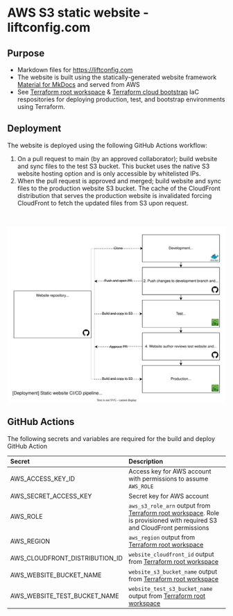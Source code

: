 # AWS S3 static website - liftconfig.com

## Purpose

- Markdown files for https://liftconfig.com
- The website is built using the statically-generated website framework [Material for MkDocs](https://squidfunk.github.io/mkdocs-material/) and served from AWS
- See [Terraform root workspace](https://github.com/liftconfig/liftconfig-tfc-root/) & [Terraform cloud bootstrap](https://github.com/liftconfig/liftconfig-tfc-bootstrap) IaC respositories for deploying production, test, and bootstrap environments using Terraform.

## Deployment

The website is deployed using the following GitHub Actions workflow:

1. On a pull request to main (by an approved collaborator); build website and sync files to the test S3 bucket. This bucket uses the native S3 website hosting option and is only accessible by whitelisted IPs.
2. When the pull request is approved and merged; build website and sync files to the production website S3 bucket. The cache of the CloudFront distribution that serves the production website is invalidated forcing CloudFront to fetch the updated files from S3 upon request.

<br/>
<p align="center">
<img src="docs/assets/images/blog/static-website-aws/c4-deployment-website_cicd.drawio.svg"/>
  </a>
</p>

## GitHub Actions

The following secrets and variables are required for the build and deploy GitHub Action

| Secret                         | Description                                                                                                              |
|:-------------------------------|:-------------------------------------------------------------------------------------------------------------------------|
| AWS_ACCESS_KEY_ID              | Access key for AWS account with permissions to assume `AWS_ROLE`                                                         |
| AWS_SECRET_ACCESS_KEY          | Secret key for AWS account                                                                                               |
| AWS_ROLE                       | `aws_s3_role_arn` output from [Terraform root workspace](https://github.com/liftconfig/liftconfig-tfc-root/). Role is provisioned with required S3 and CloudFront permissions |
| AWS_REGION                     | `aws_region` output from [Terraform root workspace](https://github.com/liftconfig/liftconfig-tfc-root/)                  |
| AWS_CLOUDFRONT_DISTRIBUTION_ID | `website_cloudfront_id` output from [Terraform root workspace](https://github.com/liftconfig/liftconfig-tfc-root/)       |
| AWS_WEBSITE_BUCKET_NAME        | `website_s3_bucket_name` output from [Terraform root workspace](https://github.com/liftconfig/liftconfig-tfc-root/)      |
| AWS_WEBSITE_TEST_BUCKET_NAME   | `website_test_s3_bucket_name` output from [Terraform root workspace](https://github.com/liftconfig/liftconfig-tfc-root/) |
